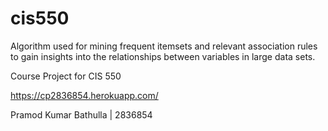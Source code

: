 # cis550
Algorithm used for mining frequent itemsets and relevant association rules to gain insights into the relationships between variables in large data sets.


Course Project for CIS 550

https://cp2836854.herokuapp.com/

Pramod Kumar Bathulla | 2836854
